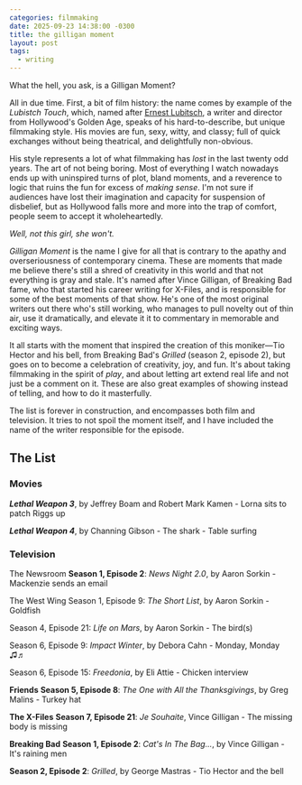 ```yaml
---
categories: filmmaking
date: 2025-09-23 14:38:00 -0300
title: the gilligan moment
layout: post
tags:
  - writing
---
```

What the hell, you ask, is a Gilligan Moment?

All in due time. First, a bit of film history: the name comes by example of the *Lubistch Touch*, which, named after [Ernest Lubitsch](https://harvardfilmarchive.org/programs/that-certain-feeling-the-touch-of-ernst-lubitsch), a writer and director from Hollywood's Golden Age, speaks of his hard-to-describe, but unique filmmaking style. His movies are fun, sexy, witty, and classy; full of quick exchanges without being theatrical, and delightfully non-obvious.

His style represents a lot of what filmmaking has *lost* in the last twenty odd years. The art of not being boring. Most of everything I watch nowadays ends up with uninspired turns of plot, bland moments, and a reverence to logic that ruins the fun for excess of *making sense*. I'm not sure if audiences have lost their imagination and capacity for suspension of disbelief, but as Hollywood falls more and more into the trap of comfort, people seem to accept it wholeheartedly.

*Well, not this girl, she won't.*

*Gilligan Moment* is the name I give for all that is contrary to the apathy and overseriousness of contemporary cinema. These are moments that made me believe there's still a shred of creativity in this world and that not everything is gray and stale. It's named after Vince Gilligan, of Breaking Bad fame, who that started his career writing for X-Files, and is responsible for some of the best moments of that show. He's one of the most original writers out there who's still working, who manages to pull novelty out of thin air, use it dramatically, and elevate it it to commentary in memorable and exciting ways.

It all starts with the moment that inspired the creation of this moniker—Tio Hector and his bell, from Breaking Bad's *Grilled* (season 2, episode 2), but goes on to become a celebration of creativity, joy, and fun. It's about taking filmmaking in the spirit of *play*, and about letting art extend real life and not just be a comment on it. These are also great examples of showing instead of telling, and how to do it masterfully.

The list is forever in construction, and encompasses both film and television. It tries to not spoil the moment itself, and I have included the name of the writer responsible for the episode.

## The List
### Movies

***Lethal Weapon 3***, by Jeffrey Boam and Robert Mark Kamen
	- Lorna sits to patch Riggs up

***Lethal Weapon 4***, by Channing Gibson
	- The shark
	- Table surfing


### Television

The Newsroom
**Season 1, Episode 2**: *News Night 2.0*, by Aaron Sorkin
	- Mackenzie sends an email

The West Wing
Season 1, Episode 9: *The Short List*, by Aaron Sorkin
	- Goldfish

Season 4, Episode 21: *Life on Mars*, by Aaron Sorkin
	- The bird(s)

Season 6, Episode 9: *Impact Winter*, by Debora Cahn
	- Monday, Monday ♫♬

Season 6, Episode 15: *Freedonia*, by Eli Attie
	- Chicken interview

**Friends**
**Season 5, Episode 8**: *The One with All the Thanksgivings*, by Greg Malins
	- Turkey hat

**The X-Files**
**Season 7, Episode 21**: *Je Souhaite*, Vince Gilligan
	- The missing body is missing

**Breaking Bad**
**Season 1, Episode 2**: *Cat's In The Bag...*, by Vince Gilligan
	- It's raining men

**Season 2, Episode 2**: *Grilled*, by George Mastras
	- Tio Hector and the bell
